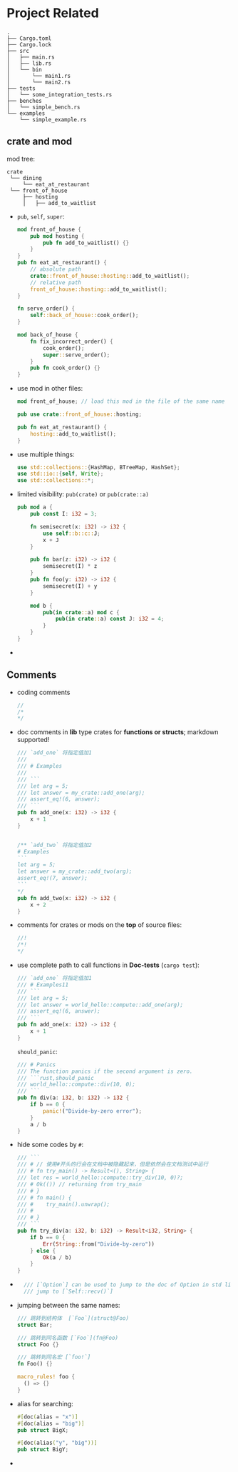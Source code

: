 # Project Related

```
.
├── Cargo.toml
├── Cargo.lock
├── src
│   ├── main.rs
│   ├── lib.rs
│   └── bin
│       └── main1.rs
│       └── main2.rs
├── tests
│   └── some_integration_tests.rs
├── benches
│   └── simple_bench.rs
└── examples
    └── simple_example.rs
```

## crate and mod

mod tree:

```
crate
 └── dining
     └── eat_at_restaurant
 └── front_of_house
     ├── hosting
     │   ├── add_to_waitlist
```

- `pub`, `self`, `super`:

    ```rust
    mod front_of_house {
        pub mod hosting {
            pub fn add_to_waitlist() {}
        }
    }
    pub fn eat_at_restaurant() {
        // absolute path
        crate::front_of_house::hosting::add_to_waitlist();
        // relative path
        front_of_house::hosting::add_to_waitlist();
    }
    
    fn serve_order() {
        self::back_of_house::cook_order();
    }
    
    mod back_of_house {
        fn fix_incorrect_order() {
            cook_order();
            super::serve_order();
        }
        pub fn cook_order() {}
    }
    ```

- use mod in other files:

    ```rust
    mod front_of_house; // load this mod in the file of the same name
    
    pub use crate::front_of_house::hosting;
    
    pub fn eat_at_restaurant() {
        hosting::add_to_waitlist();
    }
    ```

- use multiple things:

    ```rust
    use std::collections::{HashMap, BTreeMap, HashSet};
    use std::io::{self, Write};
    use std::collections::*;
    ```

- limited visibility: `pub(crate)` or `pub(crate::a)`

    ```rust
    pub mod a {
        pub const I: i32 = 3;
    
        fn semisecret(x: i32) -> i32 {
            use self::b::c::J;
            x + J
        }
    
        pub fn bar(z: i32) -> i32 {
            semisecret(I) * z
        }
        pub fn foo(y: i32) -> i32 {
            semisecret(I) + y
        }
    
        mod b {
            pub(in crate::a) mod c {
                pub(in crate::a) const J: i32 = 4;
            }
        }
    }
    ```

- 

## Comments

- coding comments

    ```rust
    //
    /*
    */
    ```

- doc comments in **lib** type crates for **functions or structs**; markdown supported!

    ````rust
    /// `add_one` 将指定值加1
    ///
    /// # Examples
    ///
    /// ```
    /// let arg = 5;
    /// let answer = my_crate::add_one(arg);
    /// assert_eq!(6, answer);
    /// ```
    pub fn add_one(x: i32) -> i32 {
        x + 1
    }
    
    
    /** `add_two` 将指定值加2
    # Examples
    ```
    let arg = 5;
    let answer = my_crate::add_two(arg);
    assert_eq!(7, answer);
    ```
    */
    pub fn add_two(x: i32) -> i32 {
        x + 2 
    }
    ````

- comments for crates or mods on the **top** of source files:

    ```rust
    //!
    /*!
    */
    ```

- use complete path to call functions in **Doc-tests** (`cargo test`):

    ```rust
    /// `add_one` 将指定值加1
    /// # Examples11
    /// ```
    /// let arg = 5;
    /// let answer = world_hello::compute::add_one(arg);
    /// assert_eq!(6, answer);
    /// ```
    pub fn add_one(x: i32) -> i32 {
        x + 1
    }
    ```

    `should_panic`:

    ```rust
    /// # Panics
    /// The function panics if the second argument is zero.
    /// ```rust,should_panic
    /// world_hello::compute::div(10, 0);
    /// ```
    pub fn div(a: i32, b: i32) -> i32 {
        if b == 0 {
            panic!("Divide-by-zero error");
        }
        a / b
    }
    ```

- hide some codes by `#`:

    ```rust
    /// ```
    /// # // 使用#开头的行会在文档中被隐藏起来，但是依然会在文档测试中运行
    /// # fn try_main() -> Result<(), String> { 
    /// let res = world_hello::compute::try_div(10, 0)?;
    /// # Ok(()) // returning from try_main
    /// # }
    /// # fn main() { 
    /// #    try_main().unwrap(); 
    /// #                       
    /// # }
    /// ```
    pub fn try_div(a: i32, b: i32) -> Result<i32, String> {
        if b == 0 {
            Err(String::from("Divide-by-zero"))
        } else {
            Ok(a / b)
        }
    }
    ```

- ```rust
    /// [`Option`] can be used to jump to the doc of Option in std lib
    /// jump to [`Self::recv()`]
    ```

- jumping between the same names:

    ```rust
    /// 跳转到结构体  [`Foo`](struct@Foo)
    struct Bar;
    
    /// 跳转到同名函数 [`Foo`](fn@Foo)
    struct Foo {}
    
    /// 跳转到同名宏 [`foo!`]
    fn Foo() {}
    
    macro_rules! foo {
      () => {}
    }
    ```

- alias for searching:

    ```rust
    #[doc(alias = "x")]
    #[doc(alias = "big")]
    pub struct BigX;
    
    #[doc(alias("y", "big"))]
    pub struct BigY;
    ```

    

- 



